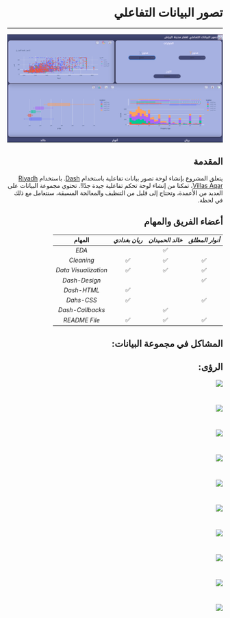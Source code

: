 <div dir="rtl">

# تصور البيانات التفاعلي
---
<img src='pic/11.png'>


## المقدمة

يتعلق المشروع بإنشاء لوحة تصور بيانات تفاعلية باستخدام [Dash](https://plotly.com/dash/). باستخدام [Riyadh Villas Aqar](https://www.kaggle.com/datasets/reemamuhammed/riyadh-villas-aqar)، تمكنا من إنشاء لوحة تحكم تفاعلية جيدة جدًا!.
تحتوي مجموعة البيانات على العديد من الأعمدة، وتحتاج إلى قليل من التنظيف والمعالجة المسبقة، سنتعامل مع ذلك في لحظة.

## أعضاء الفريق والمهام

|  *أنوار المطلق* | *خالد الحميدان* |  *ريان بغدادي*  | المهام
|:----------------:|:----------------:|:----------------:|:-------:|
|                  |:white_check_mark:|                  | *EDA* |
|:white_check_mark:|:white_check_mark:|:white_check_mark:| *Cleaning* |
|:white_check_mark:|:white_check_mark:|:white_check_mark:| *Data Visualization* |
|:white_check_mark:|                  |                  | *Dash-Design* |
|                  |                  |:white_check_mark:| *Dash-HTML* |
|:white_check_mark:|                  |:white_check_mark:| *Dahs-CSS* |
|                  |:white_check_mark:|                  | *Dash-Callbacks* |
|:white_check_mark:|:white_check_mark:|:white_check_mark:| *README File* |



## المشاكل في مجموعة البيانات:


## الرؤى:


<img src='pic/1.png'>
<H1></H1>


<img src='pic/2.png'>
<H1></H1>

<img src='pic/3.png'>
<H1></H1>

<img src='pic/4.png'>
<H1></H1>

<img src='pic/5.png'>
<H1></H1>

<img src='pic/6.png'>
<H1></H1>

<img src='pic/7.png'>
<H1></H1>

<img src='pic/8.png'>
<H1></H1>

<img src='pic/9.png'>
<H1></H1>

<img src='pic/10.png'>
<H1></H1>

</div>